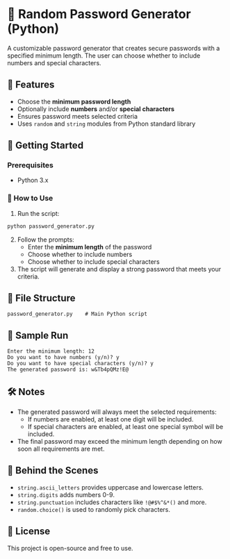 # 🔐 Random Password Generator (Python)

A customizable password generator that creates secure passwords with a specified minimum length. The user can choose whether to include numbers and special characters.

## 📌 Features

- Choose the **minimum password length**  
- Optionally include **numbers** and/or **special characters**  
- Ensures password meets selected criteria  
- Uses `random` and `string` modules from Python standard library

## 🚀 Getting Started

### Prerequisites

- Python 3.x

### 🔧 How to Use

1. Run the script:
```bash
python password_generator.py
```
2. Follow the prompts:
   - Enter the **minimum length** of the password
   - Choose whether to include numbers
   - Choose whether to include special characters
3. The script will generate and display a strong password that meets your criteria.

## 📁 File Structure

```
password_generator.py    # Main Python script
```

## 🧪 Sample Run

```
Enter the minimum length: 12  
Do you want to have numbers (y/n)? y  
Do you want to have special characters (y/n)? y  
The generated password is: w&Tb4pQMz!E@
```

## 🛠 Notes

- The generated password will always meet the selected requirements:
  - If numbers are enabled, at least one digit will be included.
  - If special characters are enabled, at least one special symbol will be included.
- The final password may exceed the minimum length depending on how soon all requirements are met.

## 🧠 Behind the Scenes

- `string.ascii_letters` provides uppercase and lowercase letters.
- `string.digits` adds numbers 0-9.
- `string.punctuation` includes characters like `!@#$%^&*()` and more.
- `random.choice()` is used to randomly pick characters.

## 📜 License

This project is open-source and free to use.

